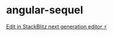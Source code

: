 # angular-sequel

[Edit in StackBlitz next generation editor ⚡️](https://stackblitz.com/~/github.com/sindhujakarinki/angular-sequel)